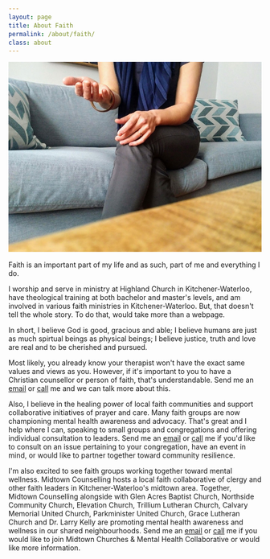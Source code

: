 ```yaml
---
layout: page
title: About Faith
permalink: /about/faith/
class: about
---
```


<img src="/assets/images/hands-couch.jpg" alt="" class="image-float float-right">

Faith is an important part of my life and as such, part of me and everything I do. 

I worship and serve in ministry at Highland Church in Kitchener-Waterloo, have theological training at both bachelor and master's levels, and am involved in various faith ministries in Kitchener-Waterloo. But, that doesn't tell the whole story. To do that, would take more than a webpage. 

In short, I believe God is good, gracious and able; I believe humans are just as much spirtual beings as physical beings; I believe justice, truth and love are real and to be cherished and pursued. 

Most likely, you already know your therapist won't have the exact same values and views as you. However, if it's important to you to have a Christian counsellor or person of faith, that's understandable. Send me an [email](mailto:shelly@midtowncounselling.ca) or [call](tel:2263133335) me and we can talk more about this. 

Also, I believe in the healing power of local faith communities and support collaborative initiatives of prayer and care. Many faith groups are now championing mental health awareness and advocacy. That's great and I help where I can, speaking to small groups and congregations and offering individual consultation to leaders. Send me an [email](mailto:shelly@midtowncounselling.ca) or [call](tel:2263133335) me if you'd like to consult on an issue pertaining to your congregation, have an event in mind, or would like to partner together toward community resilience.

I'm also excited to see faith groups working together toward mental wellness. Midtown Counselling hosts a local faith collaborative of clergy and other faith leaders in Kitchener-Waterloo's midtown area. Together, Midtown Counselling alongside with Glen Acres Baptist Church, Northside Community Church, Elevation Church, Trillium Lutheran Church, Calvary Memorial United Church, Parkminister United Church, Grace Lutheran Church and Dr. Larry Kelly are promoting mental health awareness and wellness in our shared neighbourhoods. Send me an [email](mailto:shelly@midtowncounselling.ca) or [call](tel:2263133335) me if you would like to join Midtown Churches & Mental Health Collaborative or would like more information.